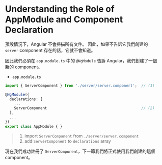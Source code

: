 # Understanding the Role of AppModule and Component Declaration

預設情況下，Angular 不會掃描所有文件。 因此，如果不告訴它我們創建的 `server` component 存在的話，它就不會知道。

因此我們必須在 `app.module.ts` 中的 `@NgModule` 告訴 Angular，我們創建了一個新的 component。

- `app.module.ts`

```ts
import { ServerComponent } from './server/server.component';  // (1)

@NgModule({
  declarations: [
    ...
    ServerComponent                                           // (2)
  ],
  ...
})
export class AppModule { }
```

> 1. import `ServerComponent` from `./server/server.component`
> 2. add `ServerComponent` to `declarations` array

現在我們成功註冊了 `ServerComponent`，下一節我們將正式使用我們創建的這個 component。
